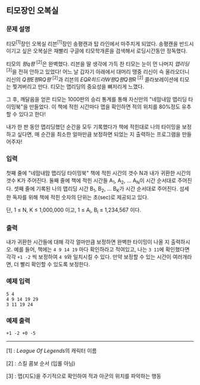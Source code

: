 ## 티모장인 오복실

### 문제 설명

티모<sup>[1]</sup>장인 오복실 리븐<sup>[1]</sup>장인 송평캔과 탑 라인에서 마주치게 되었다. 송평캔을 반드시 이기고 싶은 오복실은 재빨리 구글에 티모학개론을 검색해서 로딩시간동안 정독했다.

티모의 *평q평* <sup>[2]</sup>은 완벽했다. 리븐을 딸 생각에 가득 찬 티모는 눈이 먼 나머지 *맵리딩* <sup>[3]</sup>을 전혀 안하고 있었다! 어느 날 갑자기 아래에서 대머리 땡중 리신이 슥 올라오더니 리신의 *Q평E평RQ평* <sup>[2]</sup>과 리븐의 *EQR히드라W평Q평Q평R* <sup>[2]</sup> 콜라보레이션에 티모는 찢겨버리고 만다. 티모는 맵리딩의 중요성을 뼈저리게 느꼈다.

그 후, 깨달음을 얻은 티모는 1000판의 승리 통계를 통해 자신만의 "네맘내맘 맵리딩 타이밍북"을 만들었다. 이 책에 적힌 시간마다 맵을 확인하면 적의 위치를 80%정도 유추할 수 있다고 한다!

내가 한 판 동안 맵리딩했던 순간을 모두 기록했다가 책에 적힌대로 나의 타이밍을 보정하고 싶다면, 매 순간을 최소한 얼마만큼 보정하면 되었는 지 출력하는 프로그램을 만들어주자!

### 입력

첫째 줄에 "네맘내맘 맵리딩 타이밍북" 책에 적힌 시간의 갯수 N과 내가 귀환한 시간의 갯수 K가 주어진다. 둘째 줄에 책에 적힌 시간들 A<sub>1</sub>, A<sub>2</sub>, ... A<sub>N</sub>이 시간 순서대로 주어진다. 셋째 줄에 기록된 나의 맵리딩 시간 B<sub>1</sub>, B<sub>2</sub>, ... B<sub>K</sub>가 시간 순서대로 주어진다. 섬세한 독자를 위해 책에 적힌 숫자의 단위는 초(sec)로 제공되고 있다.

단, 1 &le; N, K &le; 1,000,000 이고, 1 &le; A<sub>i</sub>, B<sub>i</sub> &le; 1,234,567 이다.

### 출력

내가 귀환한 시간들에 대해 각각 얼마만큼 보정하면 완벽한 타이밍이 나올 지 출력하시오. 예를 들어, 책에는 ```4 9 14 19``` 마다 확인하라고 적여있고, 나는 ```3 11```에 확인했다면 각각 ```+1 -2``` 씩 보정하여 ```4 9```와 일치시킬 수 있다. 만약 보정할 수 있는 시간이 여러개라면, 더 빨리 확인할 수 있도록 보정한다.

### 예제 입력

```
5 4
4 9 14 19 29
3 11 19 24
```

### 예제 출력

```
+1 -2 +0 -5
```

---

[1] : *League Of Legends*의 캐릭터 이름

[2] : 스킬 콤보 순서 (입롤 아님)

[3] : 맵(지도)을 주기적으로 확인하여 적과 아군의 위치를 파악하는 행동

